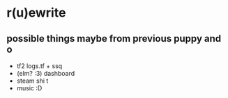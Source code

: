 # r(u)ewrite

## possible things maybe from previous puppy and o
* tf2 logs.tf + ssq
* (elm? :3) dashboard
* steam shi t
* music :D
